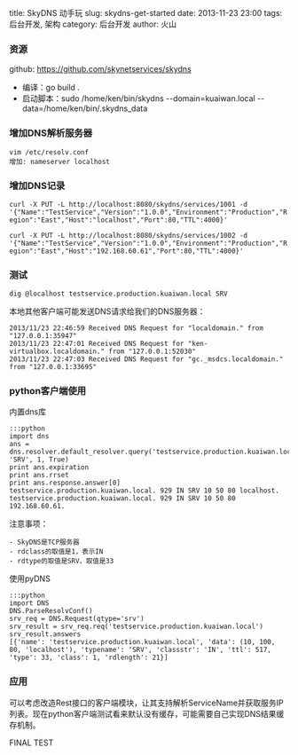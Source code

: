 title: SkyDNS 动手玩
slug: skydns-get-started
date: 2013-11-23 23:00
tags: 后台开发, 架构
category: 后台开发
author: 火山

### 资源

github: https://github.com/skynetservices/skydns

- 编译：go build .
- 启动脚本：sudo /home/ken/bin/skydns --domain=kuaiwan.local --data=/home/ken/bin/.skydns_data

### 增加DNS解析服务器

	vim /etc/resolv.conf
	增加: nameserver localhost

### 增加DNS记录

`curl -X PUT -L http://localhost:8080/skydns/services/1001 -d '{"Name":"TestService","Version":"1.0.0","Environment":"Production","Region":"East","Host":"localhost","Port":80,"TTL":4000}'`

`curl -X PUT -L http://localhost:8080/skydns/services/1002 -d '{"Name":"TestService","Version":"1.0.0","Environment":"Production","Region":"East","Host":"192.168.60.61","Port":80,"TTL":4000}'`

### 测试

`dig @localhost testservice.production.kuaiwan.local SRV`

本地其他客户端可能发送DNS请求给我们的DNS服务器：

    2013/11/23 22:46:59 Received DNS Request for "localdomain." from "127.0.0.1:35947"
    2013/11/23 22:47:01 Received DNS Request for "ken-virtualbox.localdomain." from "127.0.0.1:52030"
    2013/11/23 22:47:03 Received DNS Request for "gc._msdcs.localdomain." from "127.0.0.1:33695"
    

### python客户端使用

内置dns库

    :::python
    import dns 
    ans = dns.resolver.default_resolver.query('testservice.production.kuaiwan.local.', 'SRV', 1, True)
	print ans.expiration
    print ans.rrset
    print ans.response.answer[0]
    testservice.production.kuaiwan.local. 929 IN SRV 10 50 80 localhost.
    testservice.production.kuaiwan.local. 929 IN SRV 10 50 80 192.168.60.61.

注意事项：

	- SkyDNS是TCP服务器
	- rdclass的取值是1，表示IN
	- rdtype的取值是SRV，取值是33

使用pyDNS

    :::python
    import DNS
    DNS.ParseResolvConf()
    srv_req = DNS.Request(qtype='srv')
    srv_result = srv_req.req('testservice.production.kuaiwan.local')
    srv_result.answers
    [{'name': 'testservice.production.kuaiwan.local', 'data': (10, 100, 80, 'localhost'), 'typename': 'SRV', 'classstr': 'IN', 'ttl': 517, 'type': 33, 'class': 1, 'rdlength': 21}]

### 应用

可以考虑改造Rest接口的客户端模块，让其支持解析ServiceName并获取服务IP列表。现在python客户端测试看来默认没有缓存，可能需要自己实现DNS结果缓存机制。

FINAL TEST
